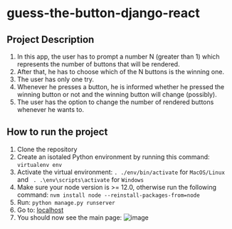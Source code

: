 # guess-the-button-django-react

## Project Description 
1. In this app, the user has to prompt a number N (greater than 1) which represents the number of buttons that will be rendered.
2. After that, he has to choose which of the N buttons is the winning one.
3. The user has only one try.
4. Whenever he presses a button, he is informed whether he pressed the winning button or not and the winning button will change (possibly).
5. The user has the option to change the number of rendered buttons whenever he wants to.

## How to run the project
1. Clone the repository
2. Create an isotaled Python environment by running this command: ```virtualenv env```
3. Activate the virtual environment: ```. ./env/bin/activate``` for `MacOS/Linux` and ``` . .\env\scripts\activate``` for `Windows`
4. Make sure your node version is >= 12.0, otherwise run the following command: ```nvm install node --reinstall-packages-from=node```
5. Run: ```python manage.py runserver```
6. Go to: [localhost](http://localhost:8000)
7. You should now see the main page:
![image](https://www.linkpicture.com/q/main_page.png)
